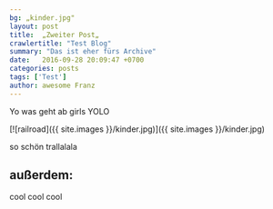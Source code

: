 ```yaml
---
bg: „kinder.jpg"
layout: post
title:  „Zweiter Post„
crawlertitle: "Test Blog"
summary: "Das ist eher fürs Archive"
date:   2016-09-28 20:09:47 +0700
categories: posts
tags: ['Test']
author: awesome Franz
---
```

Yo was geht ab girls YOLO


[![railroad]({{ site.images }}/kinder.jpg)]({{ site.images }}/kinder.jpg)

so schön trallalala

## außerdem:



cool cool cool
